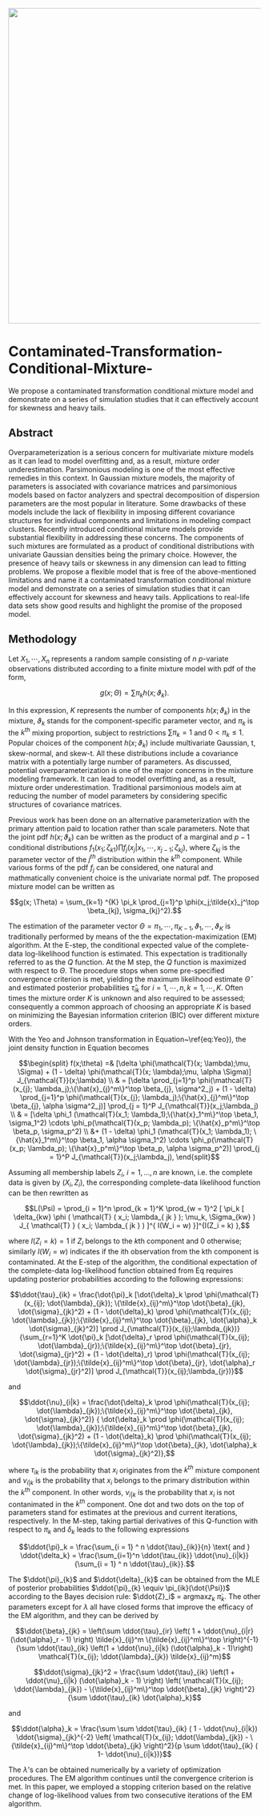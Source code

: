 <p align="center">
  <img src = "https://user-images.githubusercontent.com/60518209/219705580-ffb94e46-e520-45ac-9ec6-58bab4196e17.png" width = "630" />
</p>

# Contaminated-Transformation-Conditional-Mixture-
We propose a contaminated transformation conditional mixture model and demonstrate on a series of simulation studies that it can effectively account for skewness and heavy tails.

## Abstract
Overparameterization is a serious concern for multivariate mixture models as it can lead to
model overfitting and, as a result, mixture order underestimation. Parsimonious modeling is
one of the most effective remedies in this context. In Gaussian mixture models, the majority
of parameters is associated with covariance matrices and parsimonious models based on factor
analyzers and spectral decomposition of dispersion parameters are the most popular in literature.
Some drawbacks of these models include the lack of flexibility in imposing different
covariance structures for individual components and limitations in modeling compact clusters.
Recently introduced conditional mixture models provide substantial flexibility in addressing
these concerns. The components of such mixtures are formulated as a product of conditional
distributions with univariate Gaussian densities being the primary choice. However, the presence
of heavy tails or skewness in any dimension can lead to fitting problems. We propose
a flexible model that is free of the above-mentioned limitations and name it a contaminated
transformation conditional mixture model and demonstrate on a series of simulation studies
that it can effectively account for skewness and heavy tails. Applications to real-life data sets
show good results and highlight the promise of the proposed model. 


## Methodology
Let $X_1, \cdots, X_n$ represents a random sample consisting of $n$ $p$-variate observations distributed according to a finite mixture model with pdf of the form,

```math
g(x; \Theta) = \sum \pi_k h(x; \vartheta_k).
```
In this expression, $K$ represents the number of components $h(x;\vartheta_k)$ in the mixture, $\vartheta_k$ stands for the component-specific parameter vector, and $\pi_k$ is the $k^{th}$ mixing proportion, subject to restrictions $\sum \pi_k = 1$ and $0 < \pi_k \le 1$. 
Popular choices of the component $h(x; \vartheta_k)$ include multivariate Gaussian, t, skew-normal, and skew-t. All these distributions include a covariance matrix with a potentially large number of parameters. As discussed, potential overparameterization is one of the major concerns in the mixture modeling framework. It can lead to model overfitting and, as a result, mixture order underestimation. Traditional parsimonious models aim at reducing the number of model parameters by considering specific structures of covariance matrices. 

Previous work has been done on an alternative parameterization with the primary attention paid to location rather than scale parameters. Note that the joint pdf $h(x;\vartheta_k)$ can be written as the product of a marginal and $p - 1$ conditional distributions $f_1(x_1; \zeta_{k1}) \prod f_j(x_j|x_1, \cdots, x_{j-1};\zeta_{kj})$, where $\zeta_{kj}$ is the parameter vector of the $j^{th}$ distribution within the $k^{th}$ component. While various forms of the pdf $f_j$ can be considered, one natural and mathmatically convenient choice is the univariate normal pdf. The proposed mixture model can be written as

```math
g(x; \Theta) = \sum_{k=1} ^{K} \pi_k \prod_{j=1}^p \phi(x_j;\tilde{x}_j^\top \beta_{kj}, \sigma_{kj}^2).
```
The estimation of the parameter vector $\Theta = {\pi_1, \cdots, \pi_{K-1}, \vartheta_1, \cdots, \vartheta_K}$ is traditionally performed by means of the the expectation-maximization (EM) algorithm. At the E-step, the conditional expected value of the complete-data log-likelihood function is estimated. This expectation is traditionally referred to as the $Q$ function. At the M step, the $Q$ function is maximized with respect to $\Theta$. The procedure stops when some pre-specified convergence criterion is met, yielding the maximum likelihood estimate $\hat{\Theta}$ and estimated posterior probabilities $\hat{\tau}_{ik}$ for $i = 1, \cdots, n, k = 1, \cdots, K$. Often times the mixture order $K$ is unknown and also required to be assessed; consequently a common approach of choosing an appropriate $K$ is based on minimizing the Bayesian information criterion (BIC) over different mixture orders.

With the Yeo and Johnson transformation in Equation~\ref{eq:Yeo}), the joint density function in Equation becomes 
```math
\begin{split}
f(x;\theta)  =& [\delta \phi(\mathcal{T}(x; \lambda);\mu, \Sigma) + (1 - \delta) \phi(\mathcal{T}(x; \lambda);\mu, \alpha \Sigma)]  J_{\mathcal{T}}(x;\lambda) \\ 
& = [\delta \prod_{j=1}^p \phi(\mathcal{T}(x_{j}; \lambda_j);\{\hat{x}_{j}^m\}^\top \beta_{j}, \sigma^2_j) + (1 - \delta) \prod_{j=1}^p \phi(\mathcal{T}(x_{j}; \lambda_j);\{\hat{x}_{j}^m\}^\top \beta_{j}, \alpha \sigma^2_j)] \prod_{j = 1}^P J_{\mathcal{T}}(x_j;\lambda_j) \\ 
& = [\delta \phi_1 (\mathcal{T}(x_1; \lambda_1);\{\hat{x}_1^m\}^\top \beta_1, \sigma_1^2) \cdots \phi_p(\mathcal{T}(x_p; \lambda_p); \{\hat{x}_p^m\}^\top \beta_p, \sigma_p^2) \\ 
&+ (1 - \delta) \phi_1 (\mathcal{T}(x_1; \lambda_1); \{\hat{x}_1^m\}^\top \beta_1, \alpha \sigma_1^2) \cdots \phi_p(\mathcal{T}(x_p; \lambda_p); \{\hat{x}_p^m\}^\top \beta_p, \alpha \sigma_p^2)] 
\prod_{j = 1}^P J_{\mathcal{T}}(x_j;\lambda_j),
\end{split}
```
Assuming all membership labels $Z_i$, $i = 1, \ldots, n$ are known, i.e. the complete data is given by $(X_i, Z_i)$, the corresponding complete-data likelihood function can be then rewritten as

```math
L(\Psi) = \prod_{i = 1}^n \prod_{k = 1}^K \prod_{w = 1}^2 [ \pi_k [ \delta_{kw} \phi ( \mathcal{T} ( x_i; \lambda_{ jk } ); \mu_k, \Sigma_{kw} ) J_{ \mathcal{T} } ( x_i; \lambda_{ jk } ) ]^{ I(W_i = w) }]^{I(Z_i = k) },
```
where $I(Z_i = k) = 1$ if $Z_i$ belongs to the $k$th component and 0 otherwise; similarly $I(W_i = w)$ indicates if the ith observation from the kth component is contaminated. At the E-step of the algorithm, the conditional expectation of the complete-data log-likelihood function obtained from Eq requires updating posterior probabilities according to the following expressions:

```math
\ddot{\tau}_{ik} = \frac{\dot{\pi}_k [\dot{\delta}_k \prod \phi(\mathcal{T}(x_{ij}; \dot{\lambda}_{jk}); \{\tilde{x}_{ij}^m\}^\top \dot{\beta}_{jk}, \dot{\sigma}_{jk}^2) + (1 - \dot{\delta}_k) \prod \phi(\mathcal{T}(x_{ij}; \dot{\lambda}_{jk});\{\tilde{x}_{ij}^m\}^\top \dot{\beta}_{jk}, \dot{\alpha}_k \dot{\sigma}_{jk}^2)]  \prod J_{\mathcal{T}}(x_{ij};\lambda_{jk})} {\sum_{r=1}^K \dot{\pi}_k [\dot{\delta}_r \prod \phi(\mathcal{T}(x_{ij}; \dot{\lambda}_{jr});\{\tilde{x}_{ij}^m\}^\top \dot{\beta}_{jr}, \dot{\sigma}_{jr}^2) + (1 - \dot{\delta}_r) \prod \phi(\mathcal{T}(x_{ij}; \dot{\lambda}_{jr});\{\tilde{x}_{ij}^m\}^\top \dot{\beta}_{jr}, \dot{\alpha}_r \dot{\sigma}_{jr}^2)]  \prod J_{\mathcal{T}}(x_{ij};\lambda_{jr})}
```
and

```math
\ddot{\nu}_{i|k} = \frac{\dot{\delta}_k \prod \phi(\mathcal{T}(x_{ij}; \dot{\lambda}_{jk});\{\tilde{x}_{ij}^m\}^\top \dot{\beta}_{jk}, \dot{\sigma}_{jk}^2)} { \dot{\delta}_k \prod \phi(\mathcal{T}(x_{ij}; \dot{\lambda}_{jk});\{\tilde{x}_{ij}^m\}^\top \dot{\beta}_{jk}, \dot{\sigma}_{jk}^2) + (1 - \dot{\delta}_k) \prod \phi(\mathcal{T}(x_{ij}; \dot{\lambda}_{jk});\{\tilde{x}_{ij}^m\}^\top \dot{\beta}_{jk}, \dot{\alpha}_k \dot{\sigma}_{jk}^2)},
```
where $\tau_{ik}$ is the probability that $x_i$ originates from the $k^{th}$ mixture component and $\nu_{i|k}$ is the probability that $x_i$ belongs to the primary distribution within the $k^{th}$ component. In other words, $\nu_{i|k}$ is the probability that $x_i$ is not contanimated in the $k^{th}$ component. One dot and two dots on the top of parameters stand for estimates at the previous and current iterations, respectively. 
In the M-step, taking partial derivatives of this Q-function with respect to $\pi_k$ and $\delta_k$ leads to the following expressions

```math
\ddot{\pi}_k = \frac{\sum_{i = 1} ^ n \ddot{\tau}_{ik}}{n} \text{ and } \ddot{\delta_k} = \frac{\sum_{i=1}^n \ddot{\tau_{ik}} \ddot{\nu}_{i|k}}{\sum_{i = 1} ^ n \ddot{\tau}_{ik}}.
```
The $\ddot{\pi}_{k}$ and $\ddot{\delta}_{k}$ can be obtained from the MLE of posterior probabilities $\ddot{\pi}_{k} \equiv \pi_{ik}(\dot{\Psi})$ according to the Bayes decision rule: $\ddot{Z}_i$  =  argmax$z_k$ $\dot{\pi}_{k}$. The other parameters except for $\lambda$ all have closed forms that improve the efficacy of the EM algorithm, and they can be derived by

```math
\ddot{\beta}_{jk} = \left(\sum \ddot{\tau}_{ir} \left( 1 + \ddot{\nu}_{i|r} (\dot{\alpha}_r - 1) \right)  \tilde{x}_{ij}^m  \{\tilde{x}_{ij}^m\}^\top \right)^{-1} {\sum \ddot{\tau}_{ik} \left(1 + \ddot{\nu}_{i|k} (\dot{\alpha}_k - 1)\right) \mathcal{T}(x_{ij}; \ddot{\lambda}_{jk}) \tilde{x}_{ij}^m}
```

```math
\ddot{\sigma}_{jk}^2 = \frac{\sum \ddot{\tau}_{ik} \left(1 + \ddot{\nu}_{i|k} (\dot{\alpha}_k - 1) \right) \left( \mathcal{T}(x_{ij}; \ddot{\lambda}_{jk}) - \{\tilde{x}_{ij}^m\}^\top \ddot{\beta}_{jk} \right)^2}{\sum \ddot{\tau}_{ik} \dot{\alpha}_k}
```
and

```math
\ddot{\alpha}_k = \frac{\sum \sum \ddot{\tau}_{ik} ( 1 - \ddot{\nu}_{i|k}) \ddot{\sigma}_{jk}^{-2} \left( \mathcal{T}(x_{ij}; \ddot{\lambda}_{jk}) - \{\tilde{x}_{ij}^m\}^\top \ddot{\beta}_{jk} \right)^2}{p \sum \ddot{\tau}_{ik} ( 1- \ddot{\nu}_{i|k})}
```
The $\lambda$'s can be obtained numerically by a variety of optimization procedures. The EM algorithm continues until the convergence criterion is met. In this paper, we employed a stopping criterion based on the relative change of log-likelihood values from two consecutive iterations of the EM algorithm.
